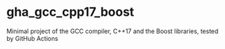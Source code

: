 # gha_gcc_cpp17_boost
Minimal project of the GCC compiler, C++17 and the Boost libraries, tested by GitHub Actions 
